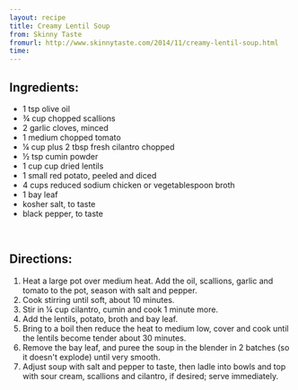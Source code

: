 ```yaml
---
layout: recipe
title: Creamy Lentil Soup
from: Skinny Taste
fromurl: http://www.skinnytaste.com/2014/11/creamy-lentil-soup.html
time: 
---
```


Ingredients:
------------

* 1 tsp olive oil
* ¾ cup chopped scallions
* 2 garlic cloves, minced
* 1 medium chopped tomato
* ¼ cup plus 2 tbsp fresh cilantro chopped
* ½ tsp cumin powder
* 1 cup cup dried lentils
* 1 small red potato, peeled and diced
* 4 cups reduced sodium chicken or vegetablespoon broth
* 1 bay leaf
* kosher salt, to taste
* black pepper, to taste


<br>

Directions:
-----------

1. Heat a large pot over medium heat. Add the oil, scallions, garlic and tomato to the pot, season with salt and pepper. 
2. Cook stirring until soft, about 10 minutes. 
3. Stir in ¼ cup cilantro, cumin and cook 1 minute more.
4. Add the lentils, potato, broth and bay leaf. 
5. Bring to a boil then reduce the heat to medium low, cover and cook until the lentils become tender about 30 minutes.
6. Remove the bay leaf, and puree the soup in the blender in 2 batches (so it doesn't explode) until very smooth. 
7. Adjust soup with salt and pepper to taste, then ladle into bowls and top with sour cream, scallions and cilantro, if desired; serve immediately.

